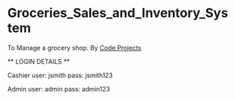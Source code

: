 # Groceries_Sales_and_Inventory_System
To Manage a grocery shop. By [Code Projects](https://code-projects.org/)

** LOGIN DETAILS ** 

Cashier
user: jsmith
pass: jsmith123

Admin
user: admin
pass: admin123

